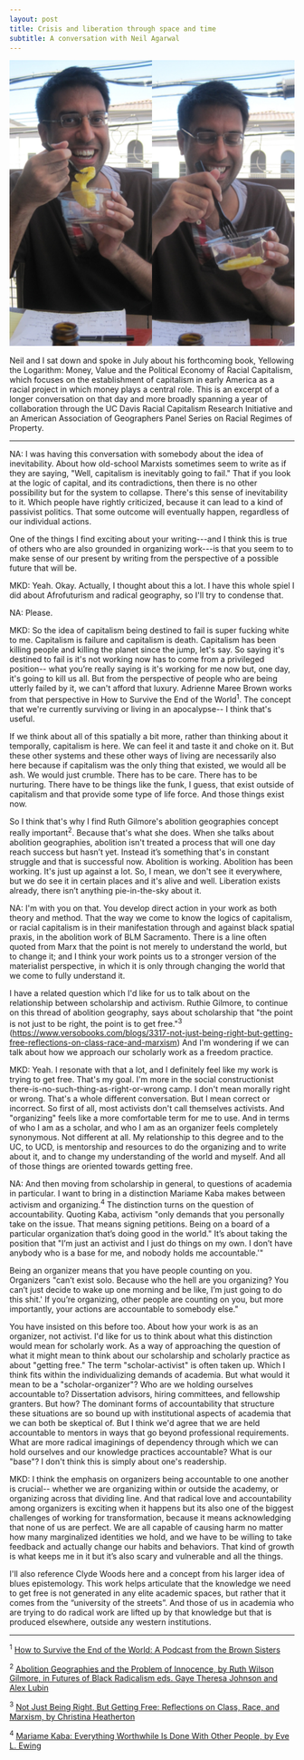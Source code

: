 ```yaml
---
layout: post
title: Crisis and liberation through space and time
subtitle: A conversation with Neil Agarwal
---
```


![1](/img/neil.jpg)

Neil and I sat down and spoke in July about his forthcoming book, Yellowing the Logarithm: Money, Value and the Political Economy of Racial Capitalism, which focuses on the establishment of capitalism in early America as a racial project in which money plays a central role.  This is an excerpt of a longer conversation on that day and more broadly spanning a year of collaboration through the UC Davis Racial Capitalism Research Initiative and an American Association of Geographers Panel Series on Racial Regimes of Property. 

*****

NA: I was having this conversation with somebody about the idea of inevitability. About how old-school Marxists sometimes seem to write as if they are saying, "Well, capitalism is inevitably going to fail." That if you look at the logic of capital, and its contradictions, then there is no other possibility but for the system to collapse. There's this sense of inevitability to it. Which people have rightly criticized, because it can lead to a kind of passivist politics. That some outcome will eventually happen, regardless of our individual actions. 

One of the things I find exciting about your writing---and I think this is true of others who are also grounded in organizing work---is that you seem to to make sense of our present by writing from the perspective of a possible future that will be. 

MKD: Yeah. Okay. Actually, I thought about this a lot. I have this whole spiel I did about Afrofuturism and radical geography, so I'll try to condense that.

NA: Please.

MKD: So the idea of capitalism being destined to fail is super fucking white to me. Capitalism is failure and capitalism is death. Capitalism has been killing people and killing the planet since the jump, let's say. So saying it's destined to fail is it's not working now has to come from a privileged position-- what you’re really saying is it's working for me now but, one day, it's going to kill us all. But from the perspective of people who are being utterly failed by it, we can't afford that luxury.  Adrienne Maree Brown works from that perspective in How to Survive the End of the World<sup>1</sup>. The concept that we're currently surviving or living in an apocalypse-- I think that's useful. 

If we think about all of this spatially a bit more, rather than thinking about it temporally, capitalism is here. We can feel it and taste it and choke on it. But these other systems and these other ways of living are necessarily also here because if capitalism was the only thing that existed, we would all be ash. We would just crumble.  There has to be care. There has to be nurturing. There have to be things like the funk, I guess, that exist outside of capitalism and that provide some type of life force. And those things exist now. 

So I think that's why I find Ruth Gilmore's abolition geographies concept really important<sup>2</sup>. Because that's what she does.  When she talks about abolition geographies, abolition isn't treated a process that will one day reach success but hasn’t yet.  Instead it’s something that's in constant struggle and that is successful now. Abolition is working. Abolition has been working. It's just up against a lot. So, I mean, we don't see it everywhere, but we do see it in certain places and it's alive and well. Liberation exists already, there isn’t anything pie-in-the-sky about it.

NA: I'm with you on that. You develop direct action in your work as both theory and method. That the way we come to know the logics of capitalism, or racial capitalism is in their manifestation through and against black spatial praxis, in the abolition work of BLM Sacramento. There is a line often quoted from Marx that the point is not merely to understand the world, but to change it; and I think your work points us to a stronger version of the materialist perspective, in which it is only through changing the world that we come to fully understand it.

I have a related question which I'd like for us to talk about on the relationship between scholarship and activism. Ruthie Gilmore, to continue on this thread of abolition geography, says about scholarship that "the point is not just to be right, the point is to get free."<sup>3</sup> (https://www.versobooks.com/blogs/3317-not-just-being-right-but-getting-free-reflections-on-class-race-and-marxism) And I'm wondering if we can talk about how we approach our scholarly work as a freedom practice. 

MKD: Yeah. I resonate with that a lot, and I definitely feel like my work is trying to get free. That's my goal. I'm more in the social constructionist there-is-no-such-thing-as-right-or-wrong camp. I don't mean morally right or wrong. That's a whole different conversation. But I mean correct or incorrect.  So first of all, most activists don't call themselves activists. And "organizing" feels like a more comfortable term for me to use. And in terms of who I am as a scholar, and who I am as an organizer feels completely synonymous. Not different at all. My relationship to this degree and to the UC, to UCD, is mentorship and resources to do the organizing and to write about it, and to change my understanding of the world and myself. And all of those things are oriented towards getting free.

NA: And then moving from scholarship in general, to questions of academia in particular. I want to bring in a distinction Mariame Kaba makes between activism and organizing.<sup>4</sup> The distinction turns on the question of accountability.  Quoting Kaba, activism "only demands that you personally take on the issue. That means signing petitions. Being on a board of a particular organization that’s doing good in the world." It’s about taking the position that "I’m just an activist and I just do things on my own. I don’t have anybody who is a base for me, and nobody holds me accountable.'" 

Being an organizer means that you have people counting on you. Organizers "can’t exist solo. Because who the hell are you organizing? You can’t just decide to wake up one morning and be like, I’m just going to do this shit.' If you’re organizing, other people are counting on you, but more importantly, your actions are accountable to somebody else."

You have insisted on this before too. About how your work is as an organizer, not activist. I'd like for us to think about what this distinction would mean for scholarly work. As a way of approaching the question of what it might mean to think about our scholarship and scholarly practice as about "getting free." The term "scholar-activist" is often taken up. Which I think fits within the individualizing demands of academia. But what would it mean to be a "scholar-organizer"? Who are we holding ourselves accountable to? Dissertation advisors, hiring committees, and fellowship granters. But how? The dominant forms of accountability that structure these situations are so bound up with institutional aspects of academia that we can both be skeptical of. But I think we'd agree that we are held accountable to mentors in ways that go beyond professional requirements. What are more radical imaginings of dependency through which we can hold ourselves and our knowledge practices accountable? What is our "base"? I don't think this is simply about one's readership.

MKD: I think the emphasis on organizers being accountable to one another is crucial-- whether we are organizing within or outside the academy, or organizing across that dividing line.  And that radical love and accountability among organizers is exciting when it happens but its also one of the biggest challenges of working for transformation, because it means acknowledging that none of us are perfect.  We are all capable of causing harm no matter how many marginalized identities we hold, and we have to be willing to take feedback and actually change our habits and behaviors.  That kind of growth is what keeps me in it but it’s also scary and vulnerable and all the things.  

I'll also reference Clyde Woods here and a concept from his larger idea of blues epistemology. This work helps articulate that the knowledge we need to get free is not generated in any elite academic spaces, but rather that it comes from the “university of the streets”.   And those of us in academia who are trying to do radical work are lifted up by that knowledge but that is produced elsewhere, outside any western institutions.

*****

<sup>1</sup> [How to Survive the End of the World: A Podcast from the Brown Sisters](https://www.endoftheworldshow.org/)

<sup>2</sup> [Abolition Geographies and the Problem of Innocence, by Ruth Wilson Gilmore, in Futures of Black Radicalism eds. Gaye Theresa Johnson and Alex Lubin](https://drive.google.com/file/d/15CIZZo0MiacvwRjvFuhYHK0FPR3ZuGev/view?usp=sharing)

<sup>3</sup> [Not Just Being Right, But Getting Free: Reflections on Class, Race, and Marxism, by Christina Heatherton](https://www.versobooks.com/blogs/3317-not-just-being-right-but-getting-free-reflections-on-class-race-and-marxism)

<sup>4</sup> [Mariame Kaba: Everything Worthwhile Is Done With Other People, by Eve L. Ewing](https://adimagazine.com/articles/mariame-kaba-everything-worthwhile-is-done-with-other-people/)
